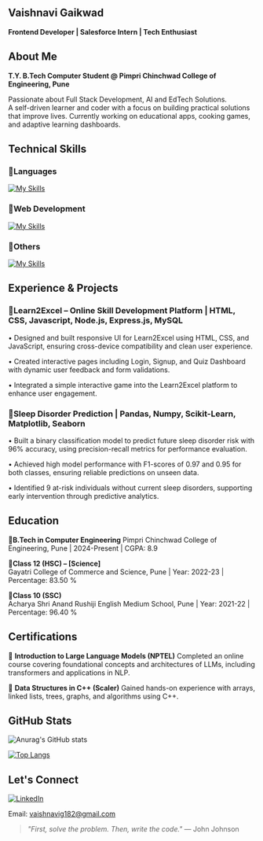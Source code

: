 ## Vaishnavi Gaikwad
**Frontend Developer | Salesforce Intern | Tech Enthusiast**

## About Me

**T.Y. B.Tech Computer Student @ Pimpri Chinchwad College of Engineering, Pune**

Passionate about Full Stack Development, AI and EdTech Solutions.  
A self-driven learner and coder with a focus on building practical solutions that improve lives. Currently working on educational apps, cooking games, and adaptive learning dashboards.

## Technical Skills

### 🔹Languages  
[![My Skills](https://skillicons.dev/icons?i=cpp,py&theme=light)](https://skillicons.dev)

### 🔹Web Development  
[![My Skills](https://skillicons.dev/icons?i=html,css,js,tailwind,bootstrap,react,vite,nodejs,npm,express,figma,postman,mysql,mongodb&theme=light)](https://skillicons.dev)
### 🔹Others  
[![My Skills](https://skillicons.dev/icons?i=ai,vscode,git,github&theme=light)](https://skillicons.dev)

## Experience & Projects 

### 🔹Learn2Excel – Online Skill Development Platform | HTML, CSS, Javascript, Node.js, Express.js, MySQL 
• Designed and built responsive UI for Learn2Excel using HTML, CSS, and JavaScript, ensuring 
cross-device compatibility and clean user experience. 

• Created interactive pages including Login, Signup, and Quiz Dashboard with dynamic user feedback and form validations. 

• Integrated a simple interactive game into the Learn2Excel platform to enhance user engagement. 

### 🔹Sleep Disorder Prediction | Pandas, Numpy, Scikit-Learn, Matplotlib, Seaborn 
• Built a binary classification model to predict future sleep disorder risk with 96% accuracy, using precision-recall metrics for performance evaluation. 

• Achieved high model performance with F1-scores of 0.97 and 0.95 for both classes, ensuring reliable predictions on unseen data. 

• Identified 9 at-risk individuals without current sleep disorders, supporting early intervention through 
predictive analytics.

## Education

🔹**B.Tech in Computer Engineering**
Pimpri Chinchwad College of Engineering, Pune | 2024-Present | CGPA: 8.9

🔹**Class 12 (HSC) – [Science]**  
Gayatri College of Commerce and Science, Pune | Year: 2022-23 | Percentage: 83.50 %

🔹**Class 10 (SSC)**  
Acharya Shri Anand Rushiji English Medium School, Pune | Year: 2021-22 | Percentage: 96.40 %

## Certifications

🔹 **Introduction to Large Language Models (NPTEL)**
Completed an online course covering foundational concepts and architectures of LLMs, including 
transformers and applications in NLP.

🔹 **Data Structures in C++ (Scaler)**
Gained hands-on experience with arrays, linked lists, trees, graphs, and algorithms using C++. 

## GitHub Stats

![Anurag's GitHub stats](https://github-readme-stats.vercel.app/api?username=VaishnaviGaikwad182&show_icons=true)

[![Top Langs](https://github-readme-stats.vercel.app/api/top-langs/?username=VaishnaviGaikwad182&layout=donut)](https://github.com/VaishnaviGaikwad182/github-readme-stats)

## Let's Connect

[![LinkedIn](https://img.shields.io/badge/LinkedIn-0077B5?style=for-the-badge&logo=linkedin&logoColor=white)](https://www.linkedin.com/in/vaishnavi-gaikwad-675093294)

Email: vaishnavig182@gmail.com

> _"First, solve the problem. Then, write the code."_ — John Johnson






